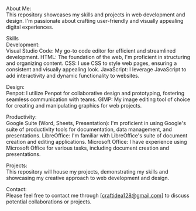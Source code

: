 About Me:</br>
This repository showcases my skills and projects in web development and design. I'm passionate about crafting user-friendly and visually appealing digital experiences.

Skills</br>
Development:</br>
Visual Studio Code: My go-to code editor for efficient and streamlined development.
HTML: The foundation of the web, I'm proficient in structuring and organizing content.
CSS: I use CSS to style web pages, ensuring a consistent and visually appealing look.
JavaScript: I leverage JavaScript to add interactivity and dynamic functionality to websites.

Design:</br>
Penpot: I utilize Penpot for collaborative design and prototyping, fostering seamless communication with teams.
GIMP: My image editing tool of choice for creating and manipulating graphics for web projects.

Productivity:</br>
Google Suite (Word, Sheets, Presentation): I'm proficient in using Google's suite of productivity tools for documentation, data management, and presentations.
LibreOffice: I'm familiar with LibreOffice's suite of document creation and editing applications.
Microsoft Office: I have experience using Microsoft Office for various tasks, including document creation and presentations.

Projects:</br>
This repository will house my projects, demonstrating my skills and showcasing my creative approach to web development and design.

Contact:</br> 
Please feel free to contact me through [craftidea128@gmail.com] to discuss potential collaborations or projects.
